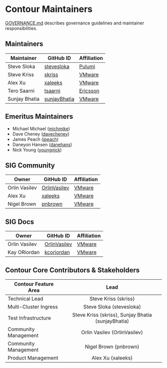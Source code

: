 # Contour Maintainers

[GOVERNANCE.md](https://github.com/ProjectContour/community/blob/master/GOVERNANCE.md)
describes governance guidelines and maintainer responsibilities.

## Maintainers

| Maintainer | GitHub ID | Affiliation |
| --------------- | --------- | ----------- |
| Steve Sloka | [stevesloka](https://github.com/stevesloka) | [Pulumi](https://github.com/pulumi/) |
| Steve Kriss | [skriss](https://github.com/skriss) | [VMware](https://www.github.com/vmware/) |
| Alex Xu | [xaleeks](https://github.com/xaleeks) | [VMware](https://www.github.com/vmware/) |
| Tero Saarni | [tsaarni](https://github.com/tsaarni)| [Ericsson](https://github.com/Ericsson) |
| Sunjay Bhatia | [sunjayBhatia](https://github.com/sunjayBhatia)| [VMware](https://www.github.com/vmware/) |

## Emeritus Maintainers
* Michael Michael ([michmike](https://www.github.com/michmike/))
* Dave Cheney ([davecheney](https://github.com/davecheney))
* James Peach ([jpeach](https://github.com/jpeach))
* Daneyon Hansen ([danehans](https://github.com/danehans))
* Nick Young ([youngnick](https://github.com/youngnick))

## SIG Community

| Owner | GitHub ID | Affiliation |
| --------------- | --------- | ----------- |
| Orlin Vasilev | [OrlinVasilev](https://github.com/OrlinVasilev) | [VMware](https://www.github.com/vmware/) | 
| Alex Xu | [xaleeks](https://github.com/xaleeks) | [VMware](https://www.github.com/vmware/) | 
| Nigel Brown | [pnbrown](https://github.com/pnbrown) | [VMware](https://www.github.com/vmware/) | 

## SIG Docs

| Owner | GitHub ID | Affiliation |
| --------------- | --------- | ----------- |
| Orlin Vasilev | [OrlinVasilev](https://github.com/OrlinVasilev) | [VMware](https://www.github.com/vmware/) |
| Kay ORiordan | [kcoriordan](https://github.com/kcoriordan) | [VMware](https://www.github.com/vmware/) |

## Contour Core Contributors & Stakeholders

| Contour Feature Area | Lead |
| ----------------------------- | :---------------------: |
| Technical Lead | Steve Kriss (skriss) |
| Multi-Cluster Ingress | Steve Sloka (stevesloka) |
| Test Infrastructure | Steve Kriss (skriss), Sunjay Bhatia (sunjayBhatia) |
| Community Management | Orlin Vasilev (OrlinVasilev) |
| Community Management | Nigel Brown (pnbrown) |
| Product Management | Alex Xu (xaleeks) |
